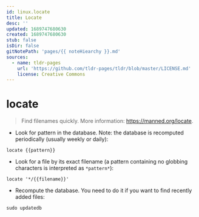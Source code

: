 ```yaml
---
id: linux.locate
title: Locate
desc: ''
updated: 1689747680630
created: 1689747680630
stub: false
isDir: false
gitNotePath: 'pages/{{ noteHiearchy }}.md'
sources:
  - name: tldr-pages
    url: 'https://github.com/tldr-pages/tldr/blob/master/LICENSE.md'
    license: Creative Commons
---
```

# locate

> Find filenames quickly.
> More information: <https://manned.org/locate>.

- Look for pattern in the database. Note: the database is recomputed periodically (usually weekly or daily):

`locate {{pattern}}`

- Look for a file by its exact filename (a pattern containing no globbing characters is interpreted as `*pattern*`):

`locate '*/{{filename}}'`

- Recompute the database. You need to do it if you want to find recently added files:

`sudo updatedb`

